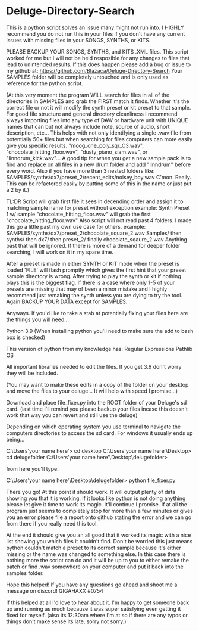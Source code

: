 # Deluge-Directory-Search

This is a python script solves an issue many might not run into.
I HIGHLY recommend you do not run this in your files if you don't have any current issues with missing files in
your SONGS, SYNTHS, or KITS.

PLEASE BACKUP YOUR SONGS, SYNTHS, and KITS .XML files.
This script worked for me but I will not be held resposible for any changes to files that lead to
unintended results. If this does happen please add a bug or issue to my github at:
https://github.com/Blazaca/Deluge-Directory-Search
Your SAMPLES folder will be completely untouched and is only used as reference for the python script.

(At this very moment the program WILL search for files in all of the directories in SAMPLES and grab the FIRST
match it finds. Whether it's the correct file or not it will modify the synth preset or kit preset to that
sample. For good file structure and general directory cleanliness I recommend always importing files into
any type of DAW or hardware unit with UNIQUE names that can but not always include note, source of audio,
short description, etc... This helps with not only identifying a single .wav file from potentially 50+ files
but when searching for files computers can more easily give you specific results. 
"moog_one_poly_sqr_C3.wav", "chocolate_hitting_floor.wav", "dusty_piano_slam.wav", or "linndrum_kick.wav"...
A good tip for when you get a new sample pack is to find and replace on all files in a new drum folder
and add "linndrum" before every word. Also if you have more than 3 nested folders like:
SAMPLES/synths/dx7/preset_2/recent_edits/noisey_boy.wav
C'mon. Really. This can be refactored easily by putting some of this in the name or just put a 2 by it.)

TL:DR
Script will grab first file it sees in decending order and assign it to matching sample name for preset without exception
example: Synth Preset 1 w/ sample "chocolate_hitting_floor.wav" will grab the first "chocolate_hitting_floor.wav"
Also script will not read past 4 folders. I made this go a little past my own use case for others.
example: SAMPLES/synths/dx7/preset_2/chocolate_square_2.wav
Samples/ then synths/ then dx7/ then preset_2/ finally chocolate_sqaure_2.wav
Anything past that will be ignored. If there is more of a demand for deeper folder searching,
I will work on it in my spare time.

After a preset is made in either SYNTH or KIT mode when the preset is loaded
'FILE' will flash promptly which gives the first hint that your preset sample directory is wrong.
After trying to play the synth or kit if nothing plays this is the biggest flag.
If there is a case where only 1-5 of your presets are missing that may of been a minor mistake and
I highly recommend just remaking the synth unless you are dying to try the tool.
Again BACKUP YOUR DATA except for SAMPLES.

Anyways. If you'd like to take a stab at potentially fixing your files here are the things you will need...

Python 3.9
(When installing python you'll need to make sure the add to bash box is checked)

This version of python from my knowledge has:
Regular Expressions
Pathlib
OS

All important libraries needed to edit the files.
If you get 3.9 don't worry they will be included.

(You may want to make these edits in a copy of the folder on your desktop and move the files to your deluge...
It will help with speed I promise...)

Download and place file_fixer.py into the ROOT folder of your Deluge's sd card.
(last time I'll remind you please backup your files incase this doesn't work that way you can revert and
still use the deluge)

Depending on which operating system you use terminal to navigate the computers directories to access the sd card.
For windows it usually ends up being...


C:\Users\'your name here'> cd desktop
C:\Users\'your name here'\Desktop> cd delugefolder
C:\Users\'your name here'\Desktop\delugefolder> 

from here you'll type:

C:\Users\'your name here'\Desktop\delugefolder> python file_fixer.py

There you go!
At this point it should work.
It will output plenty of data showing you that it is working.
If it looks like python is not doing anything please let give it time to work its magic. It'll continue I promise.
If at all the program just seems to completely stop for more than a few minutes or gives you an error please file
a report onto github stating the error and we can go from there if you really need this tool.

At the end it should give you an all good that it worked its magic with a nice list showing you which files it
couldn't find. Don't be worried this just means python couldn't match a preset to its correct sample because
it's either missing or the name was changed to something else. In this case there is nothing more the script can do
and it will be up to you to either remake the patch or find .wav somewhere on your computer and put it back into the
samples folder.

Hope this helped! If you have any questions go ahead and shoot me a message on discord!
GIGAHAXX #0754

If this helped at all I'd love to hear about it. I'm happy to get someone back up and running as much because it was
super satisfying even getting it fixed for myself.
(also its 12:30am where I'm at so if there are any typos or things don't make sense its late, sorry not sorry.)


